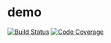 # demo
[![Build Status](https://travis-ci.org/thanglenova/demo.svg?branch=master)](https://github.com/thanglenova/demo)
[![Code Coverage](https://codecov.io/gh/thanglenova/demo/branch/master/graph/badge.svg)](https://codecov.io/gh/thanglenova/demo)
